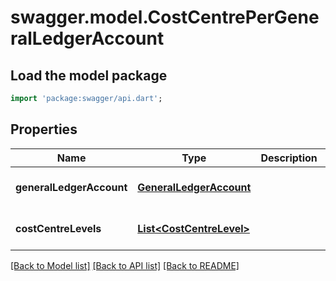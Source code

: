 # swagger.model.CostCentrePerGeneralLedgerAccount

## Load the model package
```dart
import 'package:swagger/api.dart';
```

## Properties
Name | Type | Description | Notes
------------ | ------------- | ------------- | -------------
**generalLedgerAccount** | [**GeneralLedgerAccount**](GeneralLedgerAccount.md) |  | [optional] [default to null]
**costCentreLevels** | [**List&lt;CostCentreLevel&gt;**](CostCentreLevel.md) |  | [optional] [default to []]

[[Back to Model list]](../README.md#documentation-for-models) [[Back to API list]](../README.md#documentation-for-api-endpoints) [[Back to README]](../README.md)


